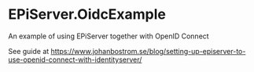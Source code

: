 # EPiServer.OidcExample
An example of using EPiServer together with OpenID Connect

See guide at https://www.johanbostrom.se/blog/setting-up-episerver-to-use-openid-connect-with-identityserver/
